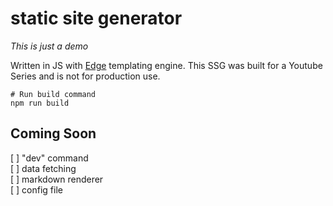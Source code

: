 # static site generator

*This is just a demo*

Written in JS with [Edge](https://edgejs.dev) templating engine. This SSG was built for a Youtube Series and is not for production use.

```
# Run build command
npm run build
```

## Coming Soon

[ ] "dev" command  
[ ] data fetching  
[ ] markdown renderer  
[ ] config file

